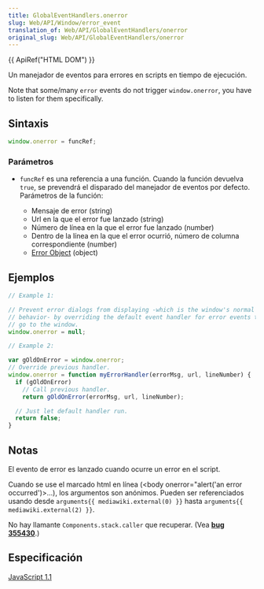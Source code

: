 ```yaml
---
title: GlobalEventHandlers.onerror
slug: Web/API/Window/error_event
translation_of: Web/API/GlobalEventHandlers/onerror
original_slug: Web/API/GlobalEventHandlers/onerror
---
```

{{ ApiRef("HTML DOM") }}

Un manejador de eventos para errores en scripts en tiempo de ejecución.

Note that some/many `error` events do not trigger `window.onerror`, you have to listen for them specifically.

## Sintaxis

```js
window.onerror = funcRef;
```

### Parámetros

- `funcRef` es una referencia a una función. Cuando la función devuelva `true`, se prevendrá el disparado del manejador de eventos por defecto. Parámetros de la función:

  - Mensaje de error (string)
  - Url en la que el error fue lanzado (string)
  - Número de línea en la que el error fue lanzado (number)
  - Dentro de la línea en la que el error ocurrió, número de columna correspondiente (number)
  - [Error Object](/es/docs/Web/JavaScript/Reference/Global_Objects/Error) (object)

## Ejemplos

```js
// Example 1:

// Prevent error dialogs from displaying -which is the window's normal
// behavior- by overriding the default event handler for error events that
// go to the window.
window.onerror = null;

// Example 2:

var gOldOnError = window.onerror;
// Override previous handler.
window.onerror = function myErrorHandler(errorMsg, url, lineNumber) {
  if (gOldOnError)
    // Call previous handler.
    return gOldOnError(errorMsg, url, lineNumber);

  // Just let default handler run.
  return false;
}
```

## Notas

El evento de error es lanzado cuando ocurre un error en el script.

Cuando se use el marcado html en línea (\<body onerror="alert('an error occurred')>...), los argumentos son anónimos. Pueden ser referenciados usando desde `arguments{{ mediawiki.external(0) }}` hasta `arguments{{ mediawiki.external(2) }}`.

No hay llamante `Components.stack.caller` que recuperar. (Vea [**bug 355430**](https://bugzilla.mozilla.org/show_bug.cgi?id=355430).)

## Especificación

[JavaScript 1.1](http://devedge-temp.mozilla.org/library/manuals/2000/javascript/1.3/reference/handlers.html#1120097)
